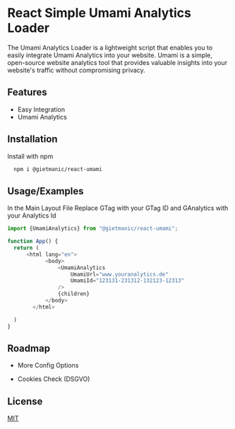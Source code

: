 # React Simple Umami Analytics Loader

The Umami Analytics Loader is a lightweight script that enables you to easily integrate Umami Analytics into your website. Umami is a simple, open-source website analytics tool that provides valuable insights into your website's traffic without compromising privacy.

## Features

- Easy Integration
- Umami Analytics 

## Installation

Install  with npm

```bash
  npm i @gietmanic/react-umami
```

## Usage/Examples
In the Main Layout File
Replace GTag with your GTag ID and GAnalytics with your Analytics Id

```javascript
import {UmamiAnalytics} from "@gietmanic/react-umami";

function App() {
  return (
      <html lang="en">
            <body>
                <UmamiAnalytics
                    UmamiUrl="www.youranalytics.de"
                    UmamiId="123131-231312-132123-12313"
                />
                {children}
            </body>
        </html>

  )
}
```

## Roadmap

- More Config Options

- Cookies Check (DSGVO)


## License

[MIT](https://choosealicense.com/licenses/mit/)
